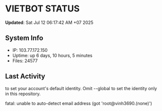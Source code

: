 # VIETBOT STATUS
**Updated**: Sat Jul 12 06:17:42 AM +07 2025

## System Info
- IP: 103.77.172.150
- Uptime: up 6 days, 10 hours, 5 minutes
- Files: 24577

## Last Activity

to set your account's default identity.
Omit --global to set the identity only in this repository.

fatal: unable to auto-detect email address (got 'root@vinh3690.(none)')
